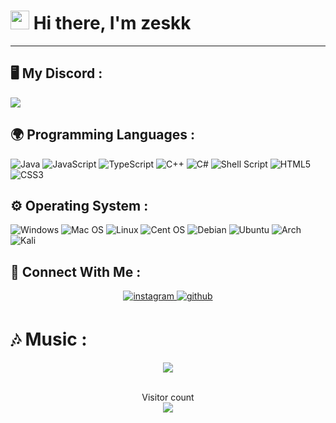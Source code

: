 <h1><img src="https://cdn.discordapp.com/attachments/940650673794613278/962406714236358726/abe0eb80a7d0467181125f749ce56ca6.jpg" width="30"/> Hi there, I'm zeskk</h1>

---
## 🖥️ My Discord :
<a href="https://discord.com/users/861946846163370036">
<img src="https://lanyard-profile-readme.vercel.app/api/861946846163370036?hideTimestamp=true&idleMessage=Just%20chillin'%20at%20the%20moment..." align="center" />
</a>

## 🌍 Programming Languages :

![Java](https://img.shields.io/badge/java-%23ED8B00.svg?style=for-the-badge&logo=java&logoColor=white)
![JavaScript](https://img.shields.io/badge/javascript-%23323330.svg?style=for-the-badge&logo=javascript&logoColor=%23F7DF1E)
![TypeScript](https://img.shields.io/badge/typescript-%23007ACC.svg?style=for-the-badge&logo=typescript&logoColor=white)
![C++](https://img.shields.io/badge/c++-%2300599C.svg?style=for-the-badge&logo=c%2B%2B&logoColor=white)
![C#](https://img.shields.io/badge/c%23-%23239120.svg?style=for-the-badge&logo=c-sharp&logoColor=white)
![Shell Script](https://img.shields.io/badge/shell_script-%23121011.svg?style=for-the-badge&logo=gnu-bash&logoColor=white)
![HTML5](https://img.shields.io/badge/html5-%23E34F26.svg?style=for-the-badge&logo=html5&logoColor=white)
![CSS3](https://img.shields.io/badge/css3-%231572B6.svg?style=for-the-badge&logo=css3&logoColor=white)


## ⚙️ Operating System :
 ![Windows](https://img.shields.io/badge/Windows-0078D6?style=for-the-badge&logo=windows&logoColor=white)
 ![Mac OS](https://img.shields.io/badge/mac%20os-000000?style=for-the-badge&logo=macos&logoColor=F0F0F0)
 ![Linux](https://img.shields.io/badge/Linux-FCC624?style=for-the-badge&logo=linux&logoColor=black)
 ![Cent OS](https://img.shields.io/badge/cent%20os-002260?style=for-the-badge&logo=centos&logoColor=F0F0F0)
 ![Debian](https://img.shields.io/badge/Debian-A81D33?style=for-the-badge&logo=debian&logoColor=white)
 ![Ubuntu](https://img.shields.io/badge/Ubuntu-E95420?style=for-the-badge&logo=ubuntu&logoColor=white)
 ![Arch](https://img.shields.io/badge/Arch%20Linux-1793D1?logo=arch-linux&logoColor=fff&style=for-the-badge)
 ![Kali](https://img.shields.io/badge/Kali-268BEE?style=for-the-badge&logo=kalilinux&logoColor=white)

## 🎲 Connect With Me :
<div align="center">
<a href="https://instagram.com/y2ns.tns" target="_blank">
<img src=https://img.shields.io/badge/instagram-%23000000.svg?&style=for-the-badge&logo=instagram&logoColor=white alt=instagram style="margin-bottom: 5px;" />
<a href="https://instagram.com/zeskk" target="_blank">
<img src=https://img.shields.io/badge/github-%23000000.svg?&style=for-the-badge&logo=github&logoColor=white alt=github style="margin-bottom: 5px;" />
</a>  
</div>  

# 🎶 Music :
<div align="center"><img src="https://spotify-github-profile.vercel.app/api/view?uid=zx6j7879mhcmqlc4m8j2qr2kc&cover_image=true&theme=default" /></div>  


<br/>  

<p align="center"> 
  Visitor count<br>
  <img src="https://profile-counter.glitch.me/khddev/count.svg" />
</p>
